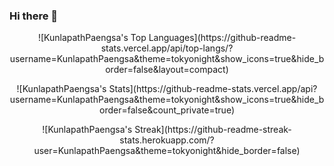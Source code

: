 ### Hi there 👋

<!--**KunlapathPaengsa/KunlapathPaengsa** is a ✨ _special_ ✨ repository because its `README.md` (this file) appears on your GitHub profile.

Here are some ideas to get you started:

- 🔭 I’m currently working on ...
- 🌱 I’m currently learning ...
- 👯 I’m looking to collaborate on ...
- 🤔 I’m looking for help with ...
- 💬 Ask me about ...
- 📫 How to reach me: ...
- 😄 Pronouns: ...
- ⚡ Fun fact: ...
-->
<p align="center">
![KunlapathPaengsa's Top Languages](https://github-readme-stats.vercel.app/api/top-langs/?username=KunlapathPaengsa&theme=tokyonight&show_icons=true&hide_border=false&layout=compact)</p>
<p align="center">
![KunlapathPaengsa's Stats](https://github-readme-stats.vercel.app/api?username=KunlapathPaengsa&theme=tokyonight&show_icons=true&hide_border=false&count_private=true)</p>
<p align="center">
![KunlapathPaengsa's Streak](https://github-readme-streak-stats.herokuapp.com/?user=KunlapathPaengsa&theme=tokyonight&hide_border=false)
</p>
